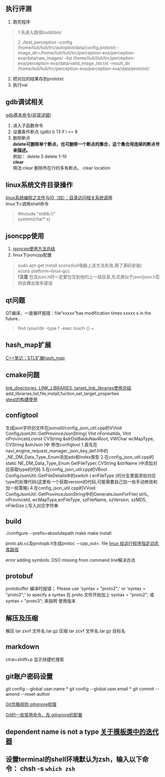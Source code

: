 

## 执行评测
1. 跑完程序

>1 先进入路径build/bin/  

>2 ./test_perception -config /home/liuli/liuli/trc/autopilot/data/config.prototxt -image_dir=/home/liuli/liuli/trc/perception-eva/perception-eva/data/raw_images/ -list /home/liuli/liuli/trc/perception-eva/perception-eva/data/valid_image_list.txt -result_dir /home/liuli/liuli/trc/perception-eva/perception-eva/data/prototxt/


2. 把对应的结果存到prototxt
3. 执行val

## gdb调试相关
[gdb基本命令(非常详细)](http://blog.csdn.net/yinjiabin/article/details/7732931)
1. 进入子函数命令
[]()
2. 设置条件断点
(gdb) b 13 if i == 8
3. 删除断点  
**delete可删除单个断点，也可删除一个断点的集合，这个集合用连续的断点号来描述。**  
例如：
delete 5
delete 1-10  
**clear**  
用法:clear
    删除所在行的多有断点。
    clear location
## linux系统文件目录操作
[linux系统编程之文件与IO（四）：目录访问相关系统调用](https://www.cnblogs.com/mickole/p/3182205.html)  
linux下c调用shell命令
>#include "stdlib.h"  
>system(char* s)


## jsoncpp使用
1. [jsoncpp使用方法总结](http://www.cppblog.com/wanghaiguang/archive/2013/12/26/205020.html)
2. linux下jsoncpp配置
>sudo apt-get install scons(liuli电脑上该方法失效,用了源码安装)  
>scons platform=linux-gcc  
**!注意** 包含json.h时一定要包含到他的上一级目录,形式类似于json/json.h否则会爆出很多错误

## qt问题
QT编译，一直循环报错：file“xxxxx”has modification times xxxxx s in the future..
> find /your/dir -type f -exec touch {} +

## hash_map扩展
[C++笔记：STL扩展hash_map](http://blog.csdn.net/qdx411324962/article/details/42523163)

## cmake问题
[link_directories, LINK_LIBRARIES, target_link_libraries使用总结](http://blog.csdn.net/arackethis/article/details/43488177)
add_libraries,list,file,install,fuction,set_target_properties  
[gtest的构建使用](http://blog.csdn.net/clayandwind/article/details/48602431)

## configtool
生成json字符创文件在jsonutil/config_json_util.cpp的VVoid ConfigJsonUtil::GetProvinceJsonString( VInt nFormatIdx, VInt nProvinceId,const CVString &strDstBaiduNaviRoot, VWChar wcMapType, CVString &strJson )中
修改configtool
1.首先在navi_engine_request_manager_json_key_def.h中的_NE_DM_Data_Type_Enum添加ads和index类型
2.在config_json_util.cpp的static NE_DM_Data_Type_Enum GetFileType( CVString &strName )中添加对应获取type的代码
3.在config_json_util.cpp的VBool ConfigJsonUtil::GetFileDetails中的switch ( enFileType )的分支里面添加对应type的处理代码(这里有一个获取version的代码,可能需要自己加一些手动修改和加一些策略)
4.在config_json_util.cpp的VVoid ConfigJsonUtil::GetProvinceJsonString中的GenerateJsonForFile( strIL, nProvinceId, wcMapType,enFileType, szFileName, szVersion, szMD5, nFileSize );写入对应字符串

## build
./configure --prefix=absolutepath
make
make install

proto.pb.cc及protopb.h生成protoc --cpp_out=. file
[linux 给运行程序指定动态库路径](http://blog.csdn.net/hktkfly6/article/details/61922685)

error adding symbols: DSO missing from command line解决办法

## protobuf
protobuffer 编译时报错；
Please use 'syntax = "proto2";' or 'syntax = "proto3";' to specify a syntax
在.proto 文件开始加上
syntax = "proto2";  或 syntax = "proto3";  来指明 使用版本

## 解压及压缩
解压 tar zxvf 文件名.tar.gz
压缩 tar zcvf 文件名.tar.gz 目标名

## markdown  
ctral+shilft+p 显示快捷栏搜索

## git账户密码设置
git config --global user.name *
git config --global user.email *
git commit --amend --reset-author

[Git忽略规则.gitignore梳理](https://www.cnblogs.com/kevingrace/p/5690241.html)

[Git的一些常用命令，及.gitignore的配置](http://blog.csdn.net/zxyudia/article/details/67633321)

## dependent name is not a type [关于模板类中的迭代器](http://blog.csdn.net/guoxiaoqian8028/article/details/30240675)

## 设置terminal的shell环境默认为zsh，输入以下命令： chsh -s `which zsh`
